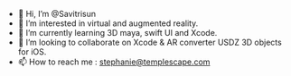 - 👋 Hi, I’m @Savitrisun
- 👀 I’m interested in virtual and augmented reality.
- 🌱 I’m currently learning 3D maya, swift UI and Xcode.
- 💞️ I’m looking to collaborate on Xcode & AR converter USDZ 3D objects for iOS.
- 📫 How to reach me : stephanie@templescape.com

<!---
Savitrisun/Savitrisun is a ✨ special ✨ repository because its `README.md` (this file) appears on your GitHub profile.
You can click the Preview link to take a look at your changes.
--->
